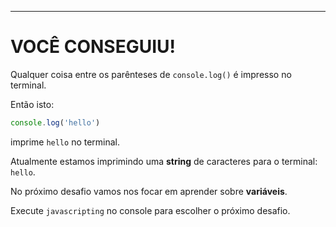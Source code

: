 ---

# VOCÊ CONSEGUIU!

Qualquer coisa entre os parênteses de `console.log()` é impresso no terminal.

Então isto: 

```js
console.log('hello')
```

imprime `hello` no terminal.

Atualmente estamos imprimindo uma **string** de caracteres para o terminal: `hello`.

No próximo desafio vamos nos focar em aprender sobre **variáveis**.

Execute `javascripting` no console para escolher o próximo desafio.
